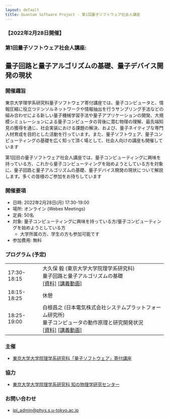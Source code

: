 ```yaml
---
layout: default
title: Quantum Software Project - 第1回量子ソフトウェア社会人講座
---
```


### 【2022年2月28日開催】
### 第1回量子ソフトウェア社会人講座:
## 量子回路と量子アルゴリズムの基礎、量子デバイス開発の現状

### 開催趣旨

東京大学理学系研究科量子ソフトウェア寄付講座では、量子コンピュータと、情報圧縮に役立つテンソルネットワークや情報抽出を行うサンプリング手法などの組み合わせによる新しい量子機械学習手法や量子アプリケーションの開発、大規模シミュレーションによる量子コンピュータの背後に潜む物理の理解、最先端知見の獲得を通じ、社会実装における課題の解決、および、量子ネイティブな専門人材育成を目的とした活動を行っています。また、量子ソフトウェア、量子コンピューティングの基礎を広く知って頂く場として、社会人向けの講座も開催しています

第1回目の量子ソフトウェア社会人講座では、量子コンピューティングに興味を持っている方、これから量子コンピューティングを始めようとしている方を対象に、量子回路と量子アルゴリズムの基礎、量子デバイス開発の現状について解説します。多くの皆様のご参加をお待ちしています

### 開催要項

* 日時: 2022年2月28日(月) 17:30-19:00
* 場所: オンライン (Webex Meetings)
* 定員: 50名 <!-- (事前の参加申し込みが必要です) -->
* 対象: 量子コンピューティングに興味を持っている方/量子コンピューティングを始めようとしている方
    * 大学所属の方、学生の方も参加可能です
* 参加費用: 無料

<!-- ### 参加申し込み

* 参加申し込み締切: 2022年2月25日(金) 13:00
* [参加申し込みフォーム](https://forms.gle/NzbdMbijLkfH6bY78) よりお申し込みください

-->

### プログラム (予定)

<table>
<tr><td>17:30-18:15</td><td>大久保 毅 (東京大学大学院理学系研究科)<br/>量子回路と量子アルゴリズムの基礎<br/><a href="assets/files/20220228_okubo.pdf">[資料]</a> <a href="https://drive.google.com/file/d/12yWPVFeqM3xS0jC8yuS2r3JoIUP6Khv-/view?usp=sharing">[講義動画]</a></td></tr>
<tr><td>18:15-18:25</td><td>休憩</td></tr>
<tr><td>18:25-19:00</td><td>白根昌之 (日本電気株式会社システムプラットフォーム研究所)<br/>量子コンピュータの動作原理と研究開発状況<br/><a href="assets/files/20220228_shirane.pdf">[資料]</a> <a href="https://drive.google.com/file/d/1VHeHHMz8AFrL7Q_62-Oc3uDD1TAhXPyO/view?usp=sharing">[講義動画]</a></td></tr>
</table>

### 主催

* [東京大学大学院理学系研究科「量子ソフトウェア」寄付講座](https://qsw.phys.s.u-tokyo.ac.jp)

### 協力

* [東京大学大学院理学系研究科 知の物理学研究センター](https://www.phys.s.u-tokyo.ac.jp/lp/ipi/)

### お問い合わせ

* [ipi_admin@phys.s.u-tokyo.ac.jp](mailto:ipi_admin@phys.s.u-tokyo.ac.jp)
